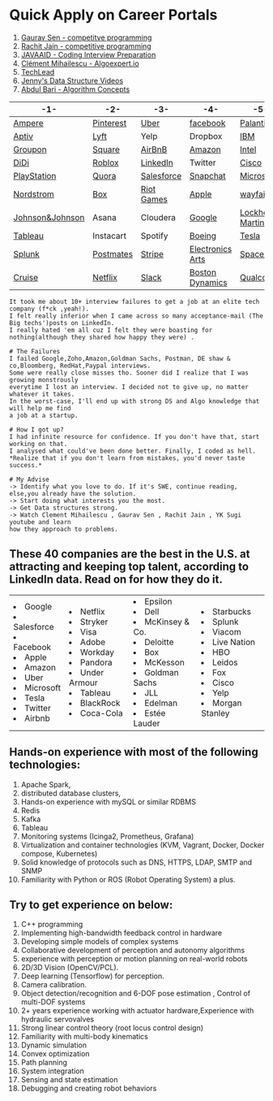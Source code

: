 # Quick Apply on Career Portals 

1. [Gaurav Sen - competitve programming](https://www.youtube.com/channel/UCRPMAqdtSgd0Ipeef7iFsKw)
1. [Rachit Jain - competitive programming](https://www.youtube.com/channel/UC9fDC_eBh9e_bogw87DbGKQ)
1. [JAVAAID - Coding Interview Preparation](https://www.youtube.com/channel/UCx1hbK753l3WhwXP5r93eYA/featured)
1. [Clément Mihailescu - Algoexpert.io](https://www.youtube.com/channel/UCaO6VoaYJv4kS-TQO_M-N_g)
1. [TechLead](https://www.youtube.com/channel/UC4xKdmAXFh4ACyhpiQ_3qBw)
1. [Jenny's Data Structure Videos](https://www.youtube.com/channel/UCM-yUTYGmrNvKOCcAl21g3w)
1. [Abdul Bari - Algorithm Concepts](https://www.youtube.com/channel/UCZCFT11CWBi3MHNlGf019nw)


| -1- | -2- | -3- | -4- | -5- | -6- |
| --- | --- | --- | --- | --- |  --- |
|[Ampere](https://amperecomputing.com/apply/)|[Pinterest](https://www.pinterestcareers.com/homepage)|[Uber](https://www.uber.com/us/en/careers/)|[facebook](https://www.facebook.com/careers/)|[Palantir](https://www.palantir.com/careers/)|[waymo](https://waymo.com/joinus/)|
|[Aptiv](https://www.aptiv.com/careers)|[Lyft](https://www.lyft.com/careers)|Yelp|Dropbox|[IBM](https://careers.ibm.com/)|[ElectronicArts](https://www.ea.com/careers/careers-overview)|
|[Groupon](https://www.grouponcareers.com/ListJobs/Additional%20Locations/Seattle-WA)|[Square](https://careers.squareup.com/us/en)|[AirBnB](https://careers.airbnb.com/)|[Amazon](https://www.amazon.jobs/en)|[Intel](https://jobs.intel.com/)||
|[DiDi](https://boards.greenhouse.io/didi)|[Roblox](https://corp.roblox.com/careers/)|[LinkedIn](https://careers.linkedin.com/)|Twitter|[Cisco](https://jobs.cisco.com/)||
|[PlayStation](https://www.playstation.com/en-us/corporate/about/careers/)|[Quora](https://www.quora.com/careers)|[Salesforce](https://www.salesforce.com/company/careers/)|[Snapchat](https://www.snap.com/en-US/jobs)|[Microsoft](https://careers.microsoft.com/us/en/)||
|[Nordstrom](https://careers.nordstrom.com/)|[Box](https://careers.box.com/)|[Riot Games](https://www.riotgames.com/en/work-with-us/jobs)|[Apple](https://www.apple.com/jobs/us/)|[wayfair](https://www.wayfair.com/careers)||
|[Johnson&Johnson](http://www.jnj.ch/en/careers.html)|Asana|Cloudera|[Google](https://careers.google.com/jobs/)|[Lockheed Martin](https://www.lockheedmartinjobs.com/career-areas)||
|[Tableau](https://www.tableau.com/about/careers)|Instacart|Spotify|[Boeing](https://jobs.boeing.com/)|[Tesla](https://www.tesla.com/careers)||
|[Splunk](https://www.splunk.com/en_us/careers/search-jobs.html)|[Postmates](https://careers.postmates.com/)|[Stripe](https://stripe.com/jobs/search)|[Electronics Arts](https://www.ea.com/careers)|[SpaceX](https://www.spacex.com/careers)||
|[Cruise](https://www.getcruise.com/careers/)|[Netflix](https://jobs.netflix.com/)|[Slack](https://slack.com/careers)|[Boston Dynamics](https://www.bostondynamics.com/careers)|[Qualcomm](https://jobs.qualcomm.com/public/search.xhtml)|[dwfritz PDX](https://www.dwfritz.com/careers/job-listings/)|

```
It took me about 10+ interview failures to get a job at an elite tech company (f*ck ,yeah!). 
I felt really inferior when I came across so many acceptance-mail (The Big techs')posts on LinkedIn. 
I really hated 'em all cuz I felt they were boasting for nothing(although they shared how happy they were) .

# The Failures
I failed Google,Zoho,Amazon,Goldman Sachs, Postman, DE shaw & co,Bloomberg, RedHat,Paypal interviews. 
Some were really close misses tho. Sooner did I realize that I was growing monstrously 
everytime I lost an interview. I decided not to give up, no matter whatever it takes. 
In the worst-case, I'll end up with strong DS and Algo knowledge that will help me find 
a job at a startup.

# How I got up?
I had infinite resource for confidence. If you don't have that, start working on that. 
I analysed what could've been done better. Finally, I coded as hell.
*Realize that if you don't learn from mistakes, you'd never taste success.*

# My Advise
-> Identify what you love to do. If it's SWE, continue reading, else,you already have the solution.
-> Start doing what interests you the most.
-> Get Data structures strong.
-> Watch Clement Mihailescu , Gaurav Sen , Rachit Jain , YK Sugi youtube and learn 
how they approach to problems.
```

## These 40 companies are the best in the U.S. at attracting and keeping top talent, according to LinkedIn data. Read on for how they do it.

| | | | |
|---|---|---| ---|
|<li>Google</li><li>Salesforce</li><li>Facebook</li><li>Apple</li><li>Amazon</li><li>Uber</li><li>Microsoft</li><li>Tesla</li><li>Twitter</li><li>Airbnb</li> | <li>Netflix</li><li>Stryker</li><li>Visa</li><li>Adobe</li><li>Workday</li><li>Pandora</li><li>Under Armour</li><li>Tableau</li><li>BlackRock</li><li>Coca-Cola</li> | <li>Epsilon</li><li>Dell</li><li>McKinsey & Co.</li><li>Deloitte</li><li>Box</li><li>McKesson</li><li>Goldman Sachs</li><li>JLL</li><li>Edelman</li><li>Estée Lauder</li> | <li>Starbucks</li><li>Splunk</li><li>Viacom</li><li>Live Nation</li><li>HBO</li><li>Leidos</li><li>Fox</li><li>Cisco</li><li>Yelp</li><li>Morgan Stanley</li> |


## Hands-on experience with most of the following technologies: 
1. Apache Spark, 
1. distributed database clusters, 
1. Hands-on experience with mySQL or similar RDBMS
1. Redis 
1. Kafka 
1. Tableau
1. Monitoring systems (Icinga2, Prometheus, Grafana)
1. Virtualization and container technologies (KVM, Vagrant, Docker, Docker compose, Kubernetes)
1. Solid knowledge of protocols such as DNS, HTTPS, LDAP, SMTP and SNMP
1. Familiarity with Python or ROS (Robot Operating System) a plus.



## Try to get experience on below:
1. C++ programming
1. Implementing high-bandwidth feedback control in hardware
1. Developing simple models of complex systems
1. Collaborative development of perception and autonomy algorithms
1. experience with perception or motion planning on real-world robots
1. 2D/3D Vision (OpenCV/PCL).
1. Deep learning (Tensorflow) for perception.
1. Camera calibration.
1. Object detection/recognition and 6-DOF pose estimation , Control of multi-DOF systems
1. 2+ years experience working with actuator hardware,Experience with hydraulic servovalves
1. Strong linear control theory (root locus control design)
1. Familiarity with multi-body kinematics  
1. Dynamic simulation
1. Convex optimization
1. Path planning
1. System integration
1. Sensing and state estimation
1. Debugging and creating robot behaviors



